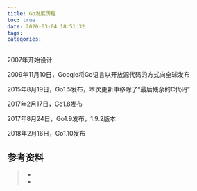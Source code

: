 ```yaml
---
title: Go发展历程
toc: true
date: 2020-03-04 18:51:32
tags:
categories:
---
```




2007年开始设计

2009年11月10日，Google将Go语言以开放源代码的方式向全球发布

2015年8月19日，Go1.5发布，本次更新中移除了“最后残余的C代码”



2017年2月17日，Go1.8发布

2017年8月24日，Go1.9发布，1.9.2版本

2018年2月16日，Go1.10发布

## 参考资料
> - []()
> - []()
